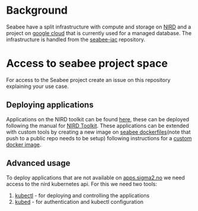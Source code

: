 # Background

Seabee have a split infrastructure with compute and storage on [NIRD](https://documentation.sigma2.no/files_storage/nird.html#) and a project on [google cloud](https://console.cloud.google.com/welcome?project=seabee) that is currently used for a managed database. The infrastructure is handled from the [seabee-iac](https://github.com/SeaBee-no/seabee-iac) repository.

# Access to seabee project space

For access to the Seabee project create an issue on this repository explaining your use case.

## Deploying applications

Applications on the NIRD toolkit can be found [here](https://documentation.sigma2.no/nird_toolkit/package-usage.html), these can be deployed following the manual for [NIRD Toolkit](https://documentation.sigma2.no/nird_toolkit/package-usage.html). These applications can be extended with custom tools by creating a new image on [seabee dockerfiles](https://github.com/SeaBee-no/dockerfiles)(note that push to a public repo needs to be setup) following instructions for a [custom docker image](https://documentation.sigma2.no/nird_toolkit/custom-docker-image.html).

## Advanced usage

To deploy applications that are not available on [apps.sigma2.no](https://apps.sigma2.no/) we need access to the nird kubernetes api. For this we need two tools:

1. [kubectl](https://kubernetes.io/docs/tasks/tools/#kubectl) - for deploying and controlling the applications
2. [kubed](https://github.com/UNINETTSigma2/kubed) - for authentication and kubectl configuration
